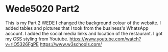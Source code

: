 # Wede5020 Part2
 This is my Part 2 WEDE
I changed the background colour of the website. I added tables and pictures that I took from
the business's WhatsApp account.
I added the social media links and location of the restaurant.
I got my CSS styling from Youtube. https://www.youtube.com/watch?v=rIO5326FgPE
https://www.w3schools.com/
